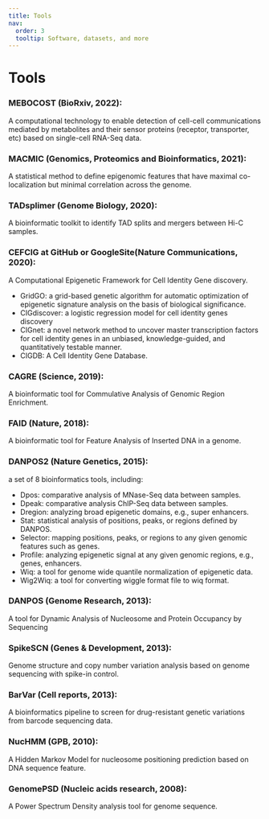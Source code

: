 ```yaml
---
title: Tools
nav:
  order: 3
  tooltip: Software, datasets, and more
---
```


# <i class="fas fa-tools"></i>Tools

### MEBOCOST (BioRxiv, 2022): 
A computational technology to enable detection of cell-cell communications mediated by metabolites and their sensor proteins (receptor, transporter, etc) based on single-cell RNA-Seq data.

### MACMIC (Genomics, Proteomics and Bioinformatics, 2021): 
A statistical method to define epigenomic features that have maximal co-localization but minimal correlation across the genome.

### TADsplimer (Genome Biology, 2020): 
A bioinformatic toolkit to identify TAD splits and mergers between Hi-C samples.

### CEFCIG at GitHub or GoogleSite(Nature Communications, 2020): 
A Computational Epigenetic Framework for Cell Identity Gene discovery.
- GridGO: a grid-based genetic algorithm for automatic optimization of epigenetic signature analysis on the basis of biological significance.
- CIGdiscover: a logistic regression model for cell identity genes discovery
- CIGnet: a novel network method to uncover master transcription factors for cell identity genes in an unbiased, knowledge-guided, and quantitatively testable manner.
- CIGDB: A Cell Identity Gene Database.

### CAGRE (Science, 2019): 
A bioinformatic tool for Commulative Analysis of Genomic Region Enrichment.

### FAID (Nature, 2018): 
A bioinformatic tool for Feature Analysis of Inserted DNA in a genome.

### DANPOS2 (Nature Genetics, 2015): 
a set of 8 bioinformatics tools, including:
- Dpos: comparative analysis of MNase-Seq data between samples.
- Dpeak: comparative analysis ChIP-Seq data between samples.
- Dregion: analyzing broad epigenetic domains, e.g., super enhancers.
- Stat: statistical analysis of positions, peaks, or regions defined by DANPOS.
- Selector: mapping positions, peaks, or regions to any given genomic features such as genes.
- Profile: analyzing epigenetic signal at any given genomic regions, e.g., genes, enhancers.
- Wiq: a tool for genome wide quantile normalization of epigenetic data.
- Wig2Wiq: a tool for converting wiggle format file to wiq format.

### DANPOS (Genome Research, 2013): 
A tool for Dynamic Analysis of Nucleosome and Protein Occupancy by Sequencing

### SpikeSCN (Genes & Development, 2013): 
Genome structure and copy number variation analysis based on genome sequencing with spike-in control.

### BarVar (Cell reports, 2013): 
A bioinformatics pipeline to screen for drug-resistant genetic variations from barcode sequencing data.

### NucHMM (GPB, 2010): 
A Hidden Markov Model for nucleosome positioning prediction based on DNA sequence feature.

### GenomePSD (Nucleic acids research, 2008): 
A Power Spectrum Density analysis tool for genome sequence.
